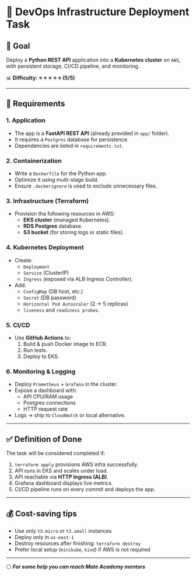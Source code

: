 # 🐍 DevOps Infrastructure Deployment Task

## 🎯 Goal
Deploy a **Python REST API** application into a **Kubernetes cluster** on `AWS`,  
with persistent storage, CI/CD pipeline, and monitoring.  

📊 **Difficulty: ⭐ ⭐ ⭐ ⭐ ⭐ (5/5)**  

---

## 📌 Requirements

### 1. Application
- The app is a **FastAPI REST API** (already provided in `app/` folder).  
- It requires a `Postgres` database for persistence.  
- Dependencies are listed in `requirements.txt`.  

### 2. Containerization
- Write a `Dockerfile` for the Python app.  
- Optimize it using multi-stage build.  
- Ensure `.dockerignore` is used to exclude unnecessary files.  

### 3. Infrastructure (Terraform)
- Provision the following resources in AWS:
  - **EKS cluster** (managed Kubernetes).
  - **RDS Postgres** database.
  - **S3 bucket** (for storing logs or static files).

### 4. Kubernetes Deployment
- Create:
  - `Deployment`
  - `Service` (ClusterIP)
  - `Ingress` (exposed via ALB Ingress Controller).
- Add:
  - `ConfigMap` (DB host, etc.)
  - `Secret` (DB password)
  - `Horizontal Pod Autoscaler` (2 → 5 replicas)
  - `liveness` and `readiness probes`.

### 5. CI/CD
- Use **GitHub Actions** to:
  1. Build & push Docker image to ECR.
  2. Run tests.
  3. Deploy to EKS.

### 6. Monitoring & Logging
- Deploy `Prometheus` + `Grafana` in the cluster.  
- Expose a dashboard with:
  - API CPU/RAM usage
  - Postgres connections
  - HTTP request rate
- Logs → ship to `CloudWatch` or local alternative.

---

## ✅ Definition of Done

The task will be considered completed if:
1. `terraform apply` provisions AWS infra successfully.
2. API runs in EKS and scales under load.
3. API reachable via **HTTP Ingress (ALB)**.
4. Grafana dashboard displays live metrics.
5. CI/CD pipeline runs on every commit and deploys the app.

---

## 💰 Cost-saving tips
- Use only `t3.micro` or `t3.small` instances  
- Deploy only in `us-east-1`  
- Destroy resources after finishing: `terraform destroy`  
- Prefer local setup (`minikube`, `kind`) if AWS is not required

---

⚪ **_For some help you can reach Mate Academy mentors_**
